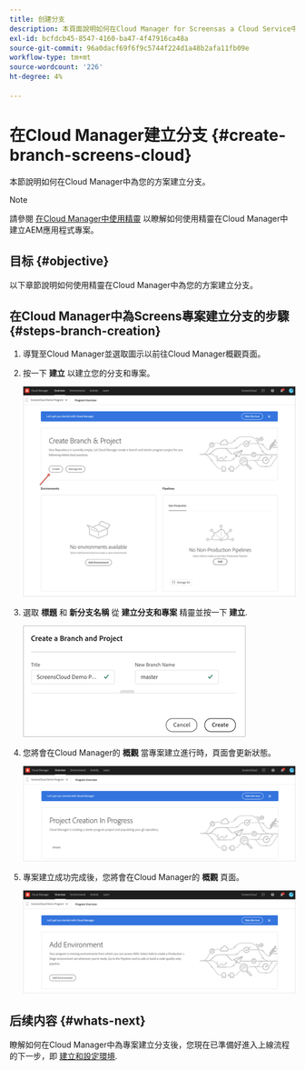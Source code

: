 ```yaml
---
title: 创建分支
description: 本頁面說明如何在Cloud Manager for Screensas a Cloud Service中建立分支。
exl-id: bcfdcb45-8547-4160-ba47-4f47916ca48a
source-git-commit: 96a0dacf69f6f9c5744f224d1a48b2afa11fb09e
workflow-type: tm+mt
source-wordcount: '226'
ht-degree: 4%

---
```


# 在Cloud Manager建立分支 {#create-branch-screens-cloud}

本節說明如何在Cloud Manager中為您的方案建立分支。

>[!NOTE]
>請參閱 [在Cloud Manager中使用精靈](https://experienceleague.adobe.com/docs/experience-manager-cloud-service/onboarding/getting-access/create-application-project/using-the-wizard.html?lang=en) 以瞭解如何使用精靈在Cloud Manager中建立AEM應用程式專案。

## 目标 {#objective}

以下章節說明如何使用精靈在Cloud Manager中為您的方案建立分支。

## 在Cloud Manager中為Screens專案建立分支的步驟 {#steps-branch-creation}

1. 導覽至Cloud Manager並選取圖示以前往Cloud Manager概觀頁面。

1. 按一下 **建立** 以建立您的分支和專案。

   ![图像](/help/screens-cloud/assets/onboarding/create-branch1.png)

1. 選取 **標題** 和 **新分支名稱** 從 **建立分支和專案** 精靈並按一下 **建立**.

   ![图像](/help/screens-cloud/assets/onboarding/create-branch2.png)

1. 您將會在Cloud Manager的 **概觀** 當專案建立進行時，頁面會更新狀態。

   ![图像](/help/screens-cloud/assets/onboarding/create-branch3.png)

1. 專案建立成功完成後，您將會在Cloud Manager的 **概觀** 頁面。

   ![图像](/help/screens-cloud/assets/onboarding/create-branch4.png)

## 后续内容 {#whats-next}

瞭解如何在Cloud Manager中為專案建立分支後，您現在已準備好進入上線流程的下一步，即 [建立和設定環境](/help/screens-cloud/onboarding-screens-cloud/creating-an-environment.md).
